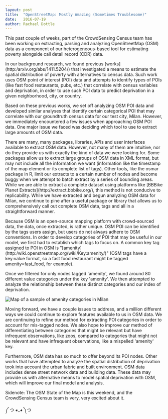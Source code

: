 ```yaml
---
layout: post
title:  "OpenStreetMap: Mostly Amazing (Sometimes Troublesome)"
date:   2016-07-19
author: Rachael Dottle 
---
```


<p/> This past couple of weeks, part of the CrowdSensing Census team has been working on extracting, parsing and analyzing OpenStreetMap (OSM) data as a component of our heterogeneous-based tool for estimating poverty alongside call detail record (CDR) data. </p>

<p/>In our background research, we found previous [works](http:/arxiv.org/abs/1411.5204/) that investigated a means to estimate the spatial distribution of poverty with alternatives to census data. Such work uses OSM point of interest (POI) data and attempts to identify types of POIs (like fast food restaurants, pubs, etc.) that correlate with census variables and deprivation, in order to use such POI data to predict deprivation in a given neighborhood, city, or country. </p>

<p/> Based on these previous works, we set off analyzing OSM POI data and developed similar analyses that identify certain categorical POI that may correlate with our groundtruth census data for our test city, Milan. However, we immediately encountered a few issues when approaching OSM POI data. One major issue we faced was deciding which tool to use to extract large amounts of OSM data. </p>


<p/> There are many, many packages, libraries, APIs and user interfaces available to extract OSM data. However, not many of them are intuitive, nor do they provide us with exactly the kind of data we were looking for. Some packages allow us to extract large groups of OSM data in XML format, but may not include all the information we want (information like the timestamp of the map element or its complete list of tags). Other tools, like the osmar package in R, limit our extracts to a certain number of nodes and become buggy when we attempt to batch extract by a series of bounding areas. While we are able to extract a complete dataset using platforms like [BBBike Planet Extracts](http://extract.bbbike.org/), this method is not conducive to replicability. While we have extracted and begun analyzing OSM data for Milan, we continue to pine after a useful package or library that allows us to comprehensively call out complete OSM data, tags and all in a straightforward manner. </p>


<p/> Because OSM is an open-source mapping platform with crowd-sourced data, the data, once extracted, is rather unique. OSM POI can be identified by the tags users assign, but users do not always adhere to OSM conventions. In order to develop categories of POI that may be useful in our model, we first had to establish which tags to focus on. A common key tag assigned to POI in OSM is "[amenity](http:/wiki.openstreetmap.org/wiki/Key:amenity/)" (OSM tags have a key:value format, so a fast food restaurant might be tagged amenity=fast_food, for example). </p>

<p/> Once we filtered for only nodes tagged 'amenity', we found around 80 different value categories under the key 'amenity'. We then attempted to analyze the relationship between these distinct categories and our index of deprivation. </p>

![Map of a sample of amenity categories in Milan](http://i.imgur.com/Wa7ycXM.jpg/)


<p/> Moving forward, we have a couple issues to address, and a million different ways we could continue to explore features available to us in OSM data. We are continuing to refine our method for extracting POI categories in order to account for mis-tagged nodes. We also hope to improve our method of differentiating between categories that might be relevant but have infrequent observations, like zoos, compared to categories that might not be relevant and have infrequent observations, like a mispelled 'amenity' key. </p>

<p/> Furthermore, OSM data has so much to offer beyond its POI nodes. Other works that have attempted to analyze the spatial distribution of deprivation took into account the urban fabric and built environment. OSM data includes dense street network data and building data. These data may provide us with alternative means to model spatial deprivation with OSM, which will improve our final model and analysis. </p>

<p/> Sidenote: The OSM State of the Map is this weekend, and the CrowdSensing Census team is very, very excited about it. </p>

<p/> ༼ つ ◕_◕ ༽つ </p>

